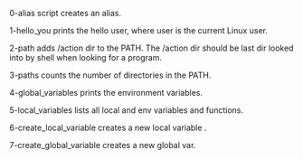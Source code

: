0-alias script creates an alias.

1-hello_you prints the hello user, where user is the current Linux user.

2-path adds /action dir to the PATH. The /action dir should be last dir looked into by shell when looking for a program.

3-paths counts the number of directories in the PATH.

4-global_variables prints the environment variables.

5-local_variables lists all local and env variables and functions.

6-create_local_variable creates a new local variable .

7-create_global_variable creates a new global var. 
